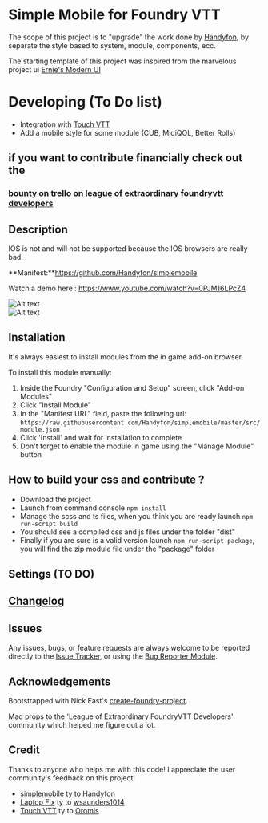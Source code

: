 
# Simple Mobile for Foundry VTT

The scope of this project is to "upgrade" the work done by [Handyfon](https://github.com/Handyfon), by separate the style based to system, module, components, ecc.

The starting template of this project was inspired from the marvelous project ui [Ernie's Modern UI](https://github.com/ernieayala/ernies-modern-layout)

# Developing (To Do list)

- Integration with [Touch VTT](https://github.com/Oromis/touch-vtt)
- Add a mobile style for some module (CUB, MidiQOL, Better Rolls)

## if you want to contribute financially check out the 

### [bounty on trello on league of extraordinary foundryvtt developers](https://trello.com/c/8J4ljdnW/238-uibounty-foundryvtt-simple-mobile)

## Description

IOS is not and will not be supported because the IOS browsers are really bad.

**Manifest:**https://github.com/Handyfon/simplemobile</br>

Watch a demo here : https://www.youtube.com/watch?v=0PJM16LPcZ4

![Alt text](https://i.imgur.com/ZyBj1jD.png "Custom Controls")</br>
![Alt text](https://i.imgur.com/e1xx2dc.png "Responsive CSS")

## Installation

It's always easiest to install modules from the in game add-on browser.

To install this module manually:
1.  Inside the Foundry "Configuration and Setup" screen, click "Add-on Modules"
2.  Click "Install Module"
3.  In the "Manifest URL" field, paste the following url:
`https://raw.githubusercontent.com/Handyfon/simplemobile/master/src/module.json`
4.  Click 'Install' and wait for installation to complete
5.  Don't forget to enable the module in game using the "Manage Module" button

## How to build your css and contribute ?

- Download the project
- Launch from command console `npm install`
- Manage the scss and ts files, when you think you are ready launch `npm run-script build`
- You should see a compiled css and js files under the folder "dist"
- Finally if you are sure is a valid version launch `npm run-script package`, you will find the zip module file under the "package" folder

## Settings (TO DO)

## [Changelog](./changelog.md)

## Issues

Any issues, bugs, or feature requests are always welcome to be reported directly to the [Issue Tracker](https://github.com/Handyfon/simplemobile/issues ), or using the [Bug Reporter Module](https://foundryvtt.com/packages/bug-reporter/).


## Acknowledgements

Bootstrapped with Nick East's [create-foundry-project](https://gitlab.com/foundry-projects/foundry-pc/create-foundry-project).

Mad props to the 'League of Extraordinary FoundryVTT Developers' community which helped me figure out a lot.

## Credit

Thanks to anyone who helps me with this code! I appreciate the user community's feedback on this project!

- [simplemobile](https://github.com/Handyfon/simplemobile) ty to [Handyfon](https://github.com/Handyfon)
- [Laptop Fix](https://github.com/wsaunders1014/laptop-fix) ty to [wsaunders1014](https://github.com/wsaunders1014)
- [Touch VTT](https://github.com/Oromis/touch-vtt) ty to [Oromis](https://github.com/Oromis)